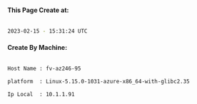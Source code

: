 
   
#### This Page Create at:

```bash

2023-02-15 - 15:31:24 UTC

```

#### Create By Machine:

```bash

Host Name : fv-az246-95

platform  : Linux-5.15.0-1031-azure-x86_64-with-glibc2.35

Ip Local  : 10.1.1.91

```

